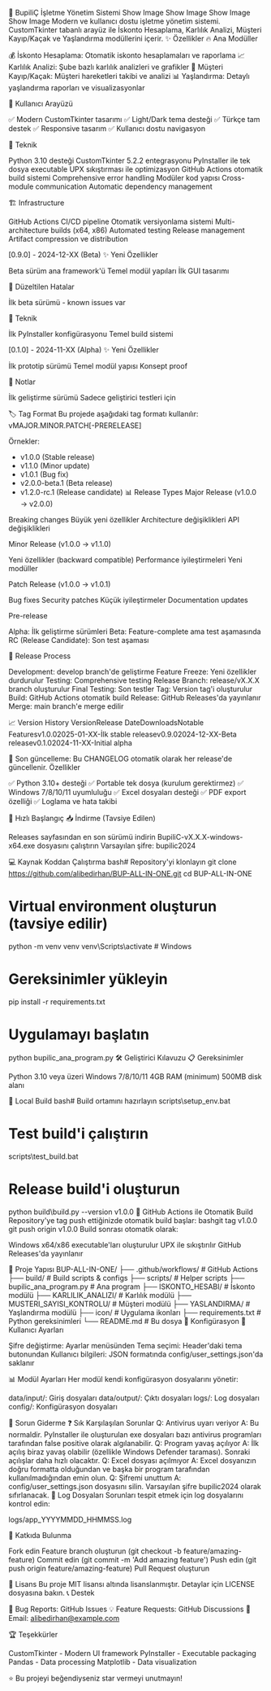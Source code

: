 🏢 BupiliÇ İşletme Yönetim Sistemi
Show Image
Show Image
Show Image
Show Image
Modern ve kullanıcı dostu işletme yönetim sistemi. CustomTkinter tabanlı arayüz ile İskonto Hesaplama, Karlılık Analizi, Müşteri Kayıp/Kaçak ve Yaşlandırma modüllerini içerir.
✨ Özellikler
🔥 Ana Modüller

💰 İskonto Hesaplama: Otomatik iskonto hesaplamaları ve raporlama
📈 Karlılık Analizi: Şube bazlı karlılık analizleri ve grafikler
👥 Müşteri Kayıp/Kaçak: Müşteri hareketleri takibi ve analizi
📊 Yaşlandırma: Detaylı yaşlandırma raporları ve visualizasyonlar

🎨 Kullanıcı Arayüzü

✅ Modern CustomTkinter tasarımı
✅ Light/Dark tema desteği
✅ Türkçe tam destek
✅ Responsive tasarım
✅ Kullanıcı dostu navigasyon

🔧 Teknik

Python 3.10 desteği
CustomTkinter 5.2.2 entegrasyonu
PyInstaller ile tek dosya executable
UPX sıkıştırması ile optimizasyon
GitHub Actions otomatik build sistemi
Comprehensive error handling
Modüler kod yapısı
Cross-module communication
Automatic dependency management

🏗️ Infrastructure

GitHub Actions CI/CD pipeline
Otomatik versiyonlama sistemi
Multi-architecture builds (x64, x86)
Automated testing
Release management
Artifact compression ve distribution

[0.9.0] - 2024-12-XX (Beta)
✨ Yeni Özellikler

Beta sürüm ana framework'ü
Temel modül yapıları
İlk GUI tasarımı

🐛 Düzeltilen Hatalar

İlk beta sürümü - known issues var

🔧 Teknik

İlk PyInstaller konfigürasyonu
Temel build sistemi

[0.1.0] - 2024-11-XX (Alpha)
✨ Yeni Özellikler

İlk prototip sürümü
Temel modül yapısı
Konsept proof

📝 Notlar

İlk geliştirme sürümü
Sadece geliştirici testleri için


🏷️ Tag Format
Bu projede aşağıdaki tag formatı kullanılır:
vMAJOR.MINOR.PATCH[-PRERELEASE]

Örnekler:
- v1.0.0        (Stable release)
- v1.1.0        (Minor update)
- v1.0.1        (Bug fix)
- v2.0.0-beta.1 (Beta release)
- v1.2.0-rc.1   (Release candidate)
📊 Release Types
Major Release (v1.0.0 → v2.0.0)

Breaking changes
Büyük yeni özellikler
Architecture değişiklikleri
API değişiklikleri

Minor Release (v1.0.0 → v1.1.0)

Yeni özellikler (backward compatible)
Performance iyileştirmeleri
Yeni modüller

Patch Release (v1.0.0 → v1.0.1)

Bug fixes
Security patches
Küçük iyileştirmeler
Documentation updates

Pre-release

Alpha: İlk geliştirme sürümleri
Beta: Feature-complete ama test aşamasında
RC (Release Candidate): Son test aşaması

🔄 Release Process

Development: develop branch'de geliştirme
Feature Freeze: Yeni özellikler durdurulur
Testing: Comprehensive testing
Release Branch: release/vX.X.X branch oluşturulur
Final Testing: Son testler
Tag: Version tag'i oluşturulur
Build: GitHub Actions otomatik build
Release: GitHub Releases'da yayınlanır
Merge: main branch'e merge edilir

📈 Version History
VersionRelease DateDownloadsNotable Featuresv1.0.02025-01-XX-İlk stable releasev0.9.02024-12-XX-Beta releasev0.1.02024-11-XX-Initial alpha

📅 Son güncelleme: Bu CHANGELOG otomatik olarak her release'de güncellenir. Özellikler

✅ Python 3.10+ desteği
✅ Portable tek dosya (kurulum gerektirmez)
✅ Windows 7/8/10/11 uyumluluğu
✅ Excel dosyaları desteği
✅ PDF export özelliği
✅ Loglama ve hata takibi

🚀 Hızlı Başlangıç
📥 İndirme (Tavsiye Edilen)

Releases sayfasından en son sürümü indirin
BupiliC-vX.X.X-windows-x64.exe dosyasını çalıştırın
Varsayılan şifre: bupilic2024

💻 Kaynak Koddan Çalıştırma
bash# Repository'yi klonlayın
git clone https://github.com/alibedirhan/BUP-ALL-IN-ONE.git
cd BUP-ALL-IN-ONE

# Virtual environment oluşturun (tavsiye edilir)
python -m venv venv
venv\Scripts\activate  # Windows

# Gereksinimler yükleyin
pip install -r requirements.txt

# Uygulamayı başlatın
python bupilic_ana_program.py
🛠️ Geliştirici Kılavuzu
📋 Gereksinimler

Python 3.10 veya üzeri
Windows 7/8/10/11
4GB RAM (minimum)
500MB disk alanı

🔨 Local Build
bash# Build ortamını hazırlayın
scripts\setup_env.bat

# Test build'i çalıştırın
scripts\test_build.bat

# Release build'i oluşturun
python build\build.py --version v1.0.0
🚀 GitHub Actions ile Otomatik Build
Repository'ye tag push ettiğinizde otomatik build başlar:
bashgit tag v1.0.0
git push origin v1.0.0
Build sonrası otomatik olarak:

Windows x64/x86 executable'ları oluşturulur
UPX ile sıkıştırılır
GitHub Releases'da yayınlanır

📁 Proje Yapısı
BUP-ALL-IN-ONE/
├── .github/workflows/          # GitHub Actions
├── build/                      # Build scripts & configs
├── scripts/                    # Helper scripts
├── bupilic_ana_program.py      # Ana program
├── ISKONTO_HESABI/            # İskonto modülü
├── KARLILIK_ANALIZI/          # Karlılık modülü
├── MUSTERI_SAYISI_KONTROLU/   # Müşteri modülü
├── YASLANDIRMA/               # Yaşlandırma modülü
├── icon/                      # Uygulama ikonları
├── requirements.txt           # Python gereksinimleri
└── README.md                  # Bu dosya
🔧 Konfigürasyon
👤 Kullanıcı Ayarları

Şifre değiştirme: Ayarlar menüsünden
Tema seçimi: Header'daki tema butonundan
Kullanıcı bilgileri: JSON formatında config/user_settings.json'da saklanır

📊 Modül Ayarları
Her modül kendi konfigürasyon dosyalarını yönetir:

data/input/: Giriş dosyaları
data/output/: Çıktı dosyaları
logs/: Log dosyaları
config/: Konfigürasyon dosyaları

🚨 Sorun Giderme
❓ Sık Karşılaşılan Sorunlar
Q: Antivirus uyarı veriyor
A: Bu normaldir. PyInstaller ile oluşturulan exe dosyaları bazı antivirus programları tarafından false positive olarak algılanabilir.
Q: Program yavaş açılıyor
A: İlk açılış biraz yavaş olabilir (özellikle Windows Defender taraması). Sonraki açılışlar daha hızlı olacaktır.
Q: Excel dosyası açılmıyor
A: Excel dosyanızın doğru formatta olduğundan ve başka bir program tarafından kullanılmadığından emin olun.
Q: Şifremi unuttum
A: config/user_settings.json dosyasını silin. Varsayılan şifre bupilic2024 olarak sıfırlanacak.
📝 Log Dosyaları
Sorunları tespit etmek için log dosyalarını kontrol edin:

logs/app_YYYYMMDD_HHMMSS.log

🤝 Katkıda Bulunma

Fork edin
Feature branch oluşturun (git checkout -b feature/amazing-feature)
Commit edin (git commit -m 'Add amazing feature')
Push edin (git push origin feature/amazing-feature)
Pull Request oluşturun

📄 Lisans
Bu proje MIT lisansı altında lisanslanmıştır. Detaylar için LICENSE dosyasına bakın.
📞 Destek

🐛 Bug Reports: GitHub Issues
💡 Feature Requests: GitHub Discussions
📧 Email: alibedirhan@example.com

🏆 Teşekkürler

CustomTkinter - Modern UI framework
PyInstaller - Executable packaging
Pandas - Data processing
Matplotlib - Data visualization


⭐ Bu projeyi beğendiyseniz star vermeyi unutmayın!
